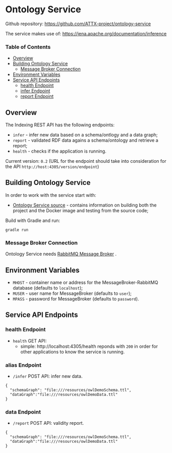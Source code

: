 # Ontology Service

Github repository: https://github.com/ATTX-project/ontology-service

The service makes use of: https://jena.apache.org/documentation/inference

### Table of Contents
<!-- TOC START min:1 max:3 link:true update:true -->
  - [Overview](#overview)
  - [Building Ontology Service](#building-ontology-service)
    - [Message Broker Connection](#message-broker-connection)
  - [Environment Variables](#environment-variables)
  - [Service API Endpoints](#service-api-endpoints)
    - [health Endpoint](#health-endpoint)
    - [infer Endpoint](#infer-endpoint)
    - [report Endpoint](#report-endpoint)

<!-- TOC END -->

## Overview

The Indexing REST API has the following endpoints:
* `infer` - infer new data based on a schema/ontlogy and a data graph;
* `report` - validated RDF data agains a schema/ontology and retrieve a report;
* `health` - checks if the application is running.

Current version: `0.2` (URL for the endpoint should take into consideration for the API `http://host:4305/version/endpoint`)

## Building Ontology Service

In order to work with the service start with:
* [Ontology Service source](https://github.com/ATTX-project/ontology-service) - contains information on building both the project and the  Docker image and testing from the source code;

Build with Gradle and run:

```
gradle run
```

### Message Broker Connection

Ontology Service needs [RabbitMQ Message Broker](MessageBroker-RabbitMQ.md) .

## Environment Variables

* `MHOST` - container name or address for the MessageBroker-RabbitMQ database (defaults to `localhost`);
* `MUSER` - user name for MessageBroker (defaults to `user`);
* `MPASS` - password for MessageBroker (defaults to `password`).

## Service API Endpoints

### health Endpoint

* `health` GET API:
  * simple: http://localhost:4305/health reponds with `200` in order for other applications to know the service is running.

### alias Endpoint

* `/infer` POST API: infer new data.

```
{
  "schemaGraph": "file:///resources/owlDemoSchema.ttl",
  "dataGraph":"file:///resources/owlDemoData.ttl"
}
```

### data Endpoint

* `/report` POST API: validity report.

```
{
  "schemaGraph": "file:///resources/owlDemoSchema.ttl",
  "dataGraph":"file:///resources/owlDemoData.ttl"
}
```
